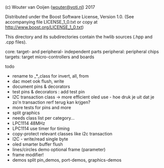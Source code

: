 (c) Wouter van Ooijen (wouter@voti.nl) 2017

Distributed under the Boost Software License, Version 1.0.
(See accompanying file LICENSE_1_0.txt or copy at 
http://www.boost.org/LICENSE_1_0.txt)

This directory and its subdirectories contain 
the hwlib sources (.hpp and .cpp files).

core:        target- and peripheral- independent parts
peripheral:  peripheral chips 
targets:     target micro-controllers and boards
      
      
todo
- rename to _*_class for invert, all, from
- dac moet ook flush, write
- document pins & decorators
- test pins & decorators : add test pin
- I2C transaction class -> more efficient oled use - hoe druk je uit dat je zo'n transaction rerf terug kan krjgen?
- more tests for pins and more
- split graphics
- needs class list per category...
- LPC1114 48MHz
- LPC1114 use timer for timing 
- copy-protect relevant classes like i2c transaction
- I2C - write/read single byte
- oled smarter buffer flush
- lines/circles demo optional frame (parameter)
- frame modifier!
- demos split pin_demos, port-demos, graphics-demos